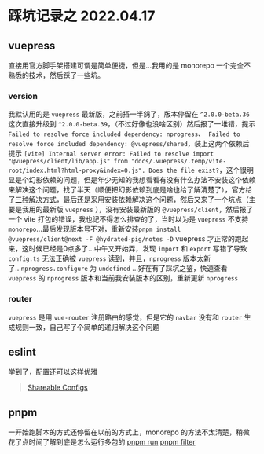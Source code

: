 # 踩坑记录之 2022.04.17
## vuepress
直接用官方脚手架搭建可谓是简单便捷，但是...我用的是 monorepo 一个完全不熟悉的技术，然后踩了一些坑。

### version
  我默认用的是 ```vuepress``` 最新版，之前搭一半鸽了，版本停留在 ```^2.0.0-beta.36``` 这次直接升级到 ```^2.0.0-beta.39```，（不过好像也没啥区别）然后报了一堆错，提示 ``` Failed to resolve force included dependency: nprogress```、``` Failed to resolve force included dependency: @vuepress/shared```，装上这两个依赖后提示 ```[vite] Internal server error: Failed to resolve import "@vuepress/client/lib/app.js" from "docs/.vuepress/.temp/vite-root/index.html?html-proxy&index=0.js". Does the file exist?```，这个很明显是个幻影依赖的问题，但是年少无知的我想看看有没有什么办法不安装这个依赖来解决这个问题，找了半天（顺便把幻影依赖到底是啥也给了解清楚了），官方给了[三种解决方式](https://pnpm.io/zh/5.x/faq#pnpm-%E6%97%A0%E6%B3%95%E5%9C%A8-%E4%BD%A0%E7%9A%84%E9%A1%B9%E7%9B%AE%E4%B8%AD%E4%BD%BF%E7%94%A8-)，最后还是采用安装依赖解决这个问题，然后又来了一个坑点（主要是我用的最新版 ```vuepress``` ），没有安装最新版的 ```@vuepress/client```，然后报了一个 vite 打包的错误，我也记不得怎么排查的了，当时以为是 ```vuepress``` 不支持 ```monorepo```...最后发现版本号不对，重新安装```pnpm install @vuepress/client@next -F @hydrated-pig/notes -D``` vuepress 才正常的跑起来，这时候已经是0点多了...中午又开始弄，发现 ```import``` 和 ```export``` 写错了导致 ```config.ts``` 无法正确被 ```vuepress``` 读到，并且，```nprogress``` 版本太新了...```nprogress.configure``` 为 ```undefined``` ...好在有了踩坑之鉴，快速查看 ```vuepress``` 的 ```nprogress``` 版本和当前我安装版本的区别，重新更新 ```nprogress```

### router
```vuepress``` 是用 ```vue-router``` 注册路由的感觉，但是它的 ```navbar``` 没有和 ```router``` 生成规则一致，自己写了个简单的递归解决这个问题

## eslint
学到了，配置还可以这样优雅
> [Shareable Configs](https://eslint.org/docs/developer-guide/shareable-configs)

## pnpm
一开始跑脚本的方式还停留在以前的方式上，monorepo 的方法不太清楚，稍微花了点时间了解到底是怎么运行多包的
[pnpm run](https://pnpm.io/zh/6.x/cli/run)
[pnpm filter](https://pnpm.io/zh/6.x/filtering)
